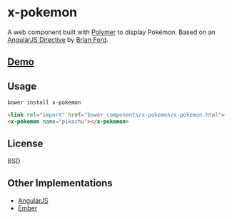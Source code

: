 # x-pokemon

A web component built with [Polymer](http://polymer-project.org) to display Pokémon.
Based on an [AngularJS Directive](http://plnkr.co/edit/xfRpUhIjGTC7g4Pi75kj?p=preview)
by [Brian Ford](https://github.com/btford).

## [Demo](http://passy.github.io/x-pokemon/demo.html)

## Usage

`bower install x-pokemon`

```html
<link rel="import" href="bower_components/x-pokemon/x-pokemon.html">
<x-pokemon name="pikachu"></x-pokemon>
```

## License

BSD

## Other Implementations

- [AngularJS](https://github.com/gdi2290/angular-pokemon)
- [Ember](http://emberjs.jsbin.com/AYegOHI/1/edit)
